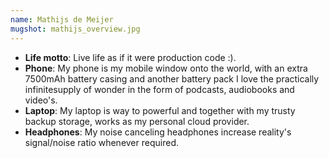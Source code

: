 ```yaml
---
name: Mathijs de Meijer
mugshot: mathijs_overview.jpg
---
```


* **Life motto**: Live life as if it were production code :).
* **Phone**: My phone is my mobile window onto the world, with an extra 7500mAh battery casing and another battery pack I love the practically infinitesupply of wonder in the form of podcasts, audiobooks and video's.
* **Laptop**: My laptop is way to powerful and together with my trusty backup storage, works as my personal cloud provider.
* **Headphones**: My noise canceling headphones increase reality's signal/noise ratio whenever required.